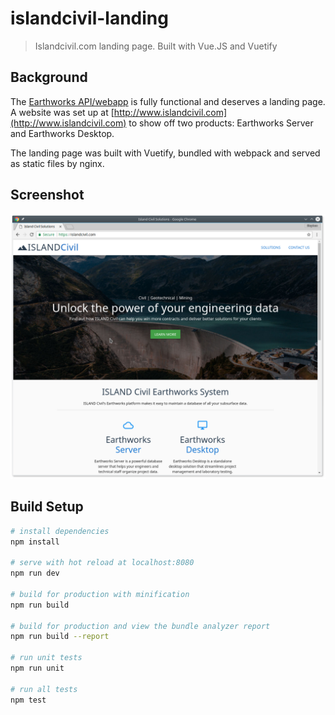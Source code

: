 # islandcivil-landing

> Islandcivil.com landing page. Built with Vue.JS and Vuetify

## Background

The [Earthworks API/webapp](http://www.github.com/stephenhillier/earthworks-demo) is fully functional and deserves a landing page. A website was set up at [http://www.islandcivil.com](http://www.islandcivil.com) to show off two products: Earthworks Server and Earthworks Desktop.

The landing page was built with Vuetify, bundled with webpack and served as static files by nginx.

## Screenshot

![Islandcivil.com](./screenshot.png)

## Build Setup

``` bash
# install dependencies
npm install

# serve with hot reload at localhost:8080
npm run dev

# build for production with minification
npm run build

# build for production and view the bundle analyzer report
npm run build --report

# run unit tests
npm run unit

# run all tests
npm test
```
